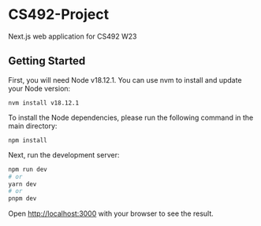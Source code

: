 # CS492-Project
Next.js web application for CS492 W23

## Getting Started

First, you will need Node v18.12.1. You can use nvm to install and update your Node version:

```
nvm install v18.12.1
```

To install the Node dependencies, please run the following command in the main directory:

```
npm install
```

Next, run the development server:

```bash
npm run dev
# or
yarn dev
# or
pnpm dev
```

Open [http://localhost:3000](http://localhost:3000) with your browser to see the result.

